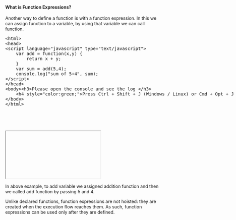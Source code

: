 <h4> What is Function Expressions? </h4>
<p>Another way to define a function is with a function expression. In this we can assign function to a variable, by using that variable we can call function.</p>

<section>  
<div ui-ace ="{useWrapMode: 'true', showGutter : 'true', theme:'monokai', mode: 'html', previewId:'preview',
	onLoad: htmlcssjsContentOnLoaded,
	rendererOptions: { fontSize: 16 },
	advanced: { highlightActiveLine: true}
}" style="min-height:300px;"><xmp><html>
<head>
<script language="javascript" type="text/javascript">
	var add = function(x,y) {
		return x + y;
	}
	var sum = add(5,4);
	console.log("sum of 5+4", sum);
</script>
</head>
<body><h3>Please open the console and see the log </h3>
	<h4 style="color:green;">Press Ctrl + Shift + J (Windows / Linux) or Cmd + Opt + J (Mac) to open console. </h4>
</body>
</html></xmp>
</div>
<div>
	<iframe id="preview"></iframe>
</div>
</section>
<p>In above example, to add variable we assigned addition function and then we called add function by passing 5 and 4.</p>
<p> Unlike declared functions, function expressions are not hoisted: they are created when the execution flow reaches them. As such, function expressions can be used only after they are defined.</p>
